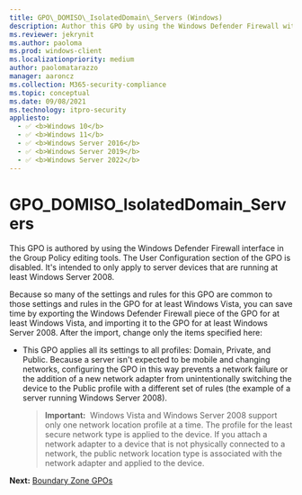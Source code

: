 ```yaml
---
title: GPO\_DOMISO\_IsolatedDomain\_Servers (Windows)
description: Author this GPO by using the Windows Defender Firewall with Advanced Security interface in the Group Policy editing tools.
ms.reviewer: jekrynit
ms.author: paoloma
ms.prod: windows-client
ms.localizationpriority: medium
author: paolomatarazzo
manager: aaroncz
ms.collection: M365-security-compliance
ms.topic: conceptual
ms.date: 09/08/2021
ms.technology: itpro-security
appliesto: 
  - ✅ <b>Windows 10</b>
  - ✅ <b>Windows 11</b>
  - ✅ <b>Windows Server 2016</b>
  - ✅ <b>Windows Server 2019</b>
  - ✅ <b>Windows Server 2022</b>
---
```


# GPO\_DOMISO\_IsolatedDomain\_Servers


This GPO is authored by using the Windows Defender Firewall interface in the Group Policy editing tools. The User Configuration section of the GPO is disabled. It's intended to only apply to server devices that are running at least Windows Server 2008.

Because so many of the settings and rules for this GPO are common to those settings and rules in the GPO for at least Windows Vista, you can save time by exporting the Windows Defender Firewall piece of the GPO for at least Windows Vista, and importing it to the GPO for at least Windows Server 2008. After the import, change only the items specified here:

-   This GPO applies all its settings to all profiles: Domain, Private, and Public. Because a server isn't expected to be mobile and changing networks, configuring the GPO in this way prevents a network failure or the addition of a new network adapter from unintentionally switching the device to the Public profile with a different set of rules (the example of a server running Windows Server 2008).

    >**Important:**  Windows Vista and Windows Server 2008 support only one network location profile at a time. The profile for the least secure network type is applied to the device. If you attach a network adapter to a device that is not physically connected to a network, the public network location type is associated with the network adapter and applied to the device.

**Next:** [Boundary Zone GPOs](boundary-zone-gpos.md)
